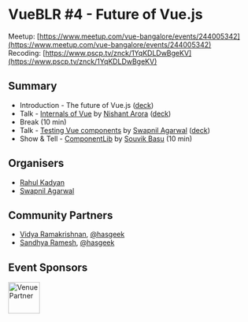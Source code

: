 # VueBLR #4 - Future of Vue.js

Meetup: [https://www.meetup.com/vue-bangalore/events/244005342](https://www.meetup.com/vue-bangalore/events/244005342)  
Recoding: [https://www.pscp.tv/znck/1YqKDLDwBgeKV](https://www.pscp.tv/znck/1YqKDLDwBgeKV)  

## Summary

- Introduction - The future of Vue.js ([deck](decks/01-intro-future-of-vue.js.pdf))
- Talk - [Internals of Vue](https://github.com/znck/vue-bangalore/issues/9) by [Nishant Arora](https://twitter.com/nshntarora) ([deck](decks/02-talk-internals-of-vue.pdf))
- Break (10 min)
- Talk - [Testing Vue components](https://github.com/znck/vue-bangalore/issues/3) by [Swapnil Agarwal](https://twitter.com/SwapAgarwal) ([deck](http://slides.com/swapnilagarwal/testing-vue-components))
- Show & Tell - [ComponentLib](http://www.componentlib.org) by [Souvik Basu](https://twitter.com/souvikbasu) (10 min)

## Organisers

- [Rahul Kadyan](https://twitter.com/znck)
- [Swapnil Agarwal](https://twitter.com/SwapAgarwal)

## Community Partners

- [Vidya Ramakrishnan](https://twitter.com/vidya_ramki), [@hasgeek](https://twitter.com/hasgeek)
- [Sandhya Ramesh](https://twitter.com/sandygrains), [@hasgeek](https://twitter.com/hasgeek)

## Event Sponsors

<img src="https://hasgeek.com/static/img/hg-banner.png" width=64 title="Venue Partner" />
